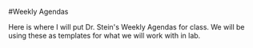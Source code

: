 #Weekly Agendas

Here is where I will put Dr. Stein's Weekly Agendas for class. We will be using these as templates for what we will work with in lab.
